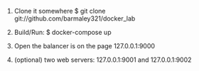 1) Clone it somewhere
$ git clone git://github.com/barmaley321/docker_lab

2) Build/Run:
$ docker-compose up

3) Open the balancer is on the page
127.0.0.1:9000

4) (optional) two web servers:
127.0.0.1:9001 and 127.0.0.1:9002
